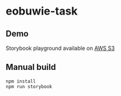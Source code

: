# eobuwie-task

## Demo

Storybook playground available on [AWS S3](http://eobuwie-task.s3-website-us-east-1.amazonaws.com)

## Manual build
```
npm install
npm run storybook
```
